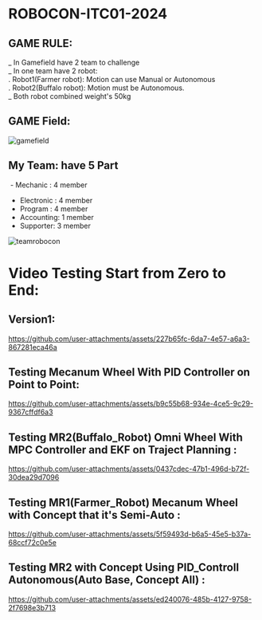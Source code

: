 # ROBOCON-ITC01-2024
## GAME RULE:
_ In Gamefield have 2 team to challenge<br>
_ In one team have 2 robot:<br>
 . Robot1(Farmer robot): Motion can use Manual or Autonomous<br>
 . Robot2(Buffalo robot): Motion must be Autonomous.<br>
_ Both​ robot combined weight's 50kg

## GAME Field:

![gamefield](https://github.com/user-attachments/assets/18b4a525-6631-478e-ad32-5df222f335cd)

## My Team: have 5 Part <br>
​   - Mechanic : 4 member
   - Electronic : 4 member
   - Program : 4 member
   - Accounting: 1 member
   - Supporter: 3 member

![teamrobocon](https://github.com/user-attachments/assets/5d0f267c-2f1e-41d7-80c9-47943a025e90)

# Video Testing Start from Zero to End:
## Version1:

https://github.com/user-attachments/assets/227b65fc-6da7-4e57-a6a3-867281eca46a

## Testing Mecanum Wheel With PID Controller on Point to Point:

https://github.com/user-attachments/assets/b9c55b68-934e-4ce5-9c29-9367cffdf6a3

## Testing MR2(Buffalo_Robot) Omni Wheel With MPC Controller and EKF on Traject Planning :

https://github.com/user-attachments/assets/0437cdec-47b1-496d-b72f-30dea29d7096

## Testing MR1(Farmer_Robot) Mecanum Wheel with Concept that it's Semi-Auto :

https://github.com/user-attachments/assets/5f59493d-b6a5-45e5-b37a-68ccf72c0e5e

## Testing MR2 with Concept Using PID_Controll Autonomous(Auto Base, Concept All) :

https://github.com/user-attachments/assets/ed240076-485b-4127-9758-2f7698e3b713

